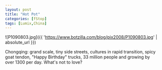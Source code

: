 ```yaml
---
layout: post
title: "Hot Pot"
categories: [fStop]
tags: [Lumix,China]
---
```



![P1090803.jpg]({{ 'https://www.botzilla.com/blog/pix2008/P1090803.jpg' | absolute_url }})


Chongqing: grand scale, tiny side streets, cultures in rapid transition, spicy goat tendon, "Happy Birthday" trucks, 33 million people and growing by over 1300 per day. What's not to love?

